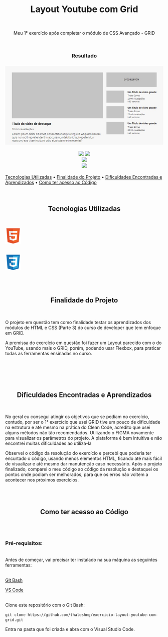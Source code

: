 <h1 align="center">Layout Youtube com Grid</h1>
<br>

<p align="center">Meu 1° exercício após completar o módulo de CSS Avançado - GRID </p> 
<br>

<div>
    <h3 align="center"><strong>Resultado</strong><h3>
    <a href="https://thaleshng.github.io/exercicio-layout-youtube-com-grid/" target="_blank"><img src="./src/images/resultado.jpg" target="_blank"></a> 
</div>

<div align="center">
    <img height=20em src="https://img.shields.io/badge/-HTML-orange?style=plastic"><img>
    <img height=20em src="https://img.shields.io/badge/-CSS-blue?style=plastic"><img>
    <br>
    <img height=20em src="https://img.shields.io/badge/STATUS-FINALIZADO-green?style=plastic"><img>
    <br>
    <img src="https://img.shields.io/github/stars/thaleshng/exercicio-layout-youtube-com-grid?style=social"><img>
</div>

<br>


<div aling="center">
    <a href="#tecnologias-utilizadas">Tecnologias Utilizadas</a> •
    <a href="#finalidade-do-projeto">Finalidade do Projeto</a> •
    <a href="#dificuldades-encontradas-e-aprendizados">Dificuldades Encontradas e Aprendizados</a> •
    <a href="#como-ter-acesso-ao-código">Como ter acesso ao Código</a> 
</div>

<br>
<br>

<h2 align="center">Tecnologias Utilizadas</h2>
<br>

[<img alt="HTML" width="50" src="https://raw.githubusercontent.com/devicons/devicon/master/icons/html5/html5-original.svg" target="_blank">](https://www.devmedia.com.br/o-que-e-o-html5/25820)
<br>
<br>

[<img alt="CSS" width="50" src="https://raw.githubusercontent.com/devicons/devicon/master/icons/css3/css3-original.svg" target="_blank">](https://kenzie.com.br/blog/css3/)
<br>
<br>
<br>
<br>

<h2 align="center">Finalidade do Projeto</h2>
<br>

<p> O projeto em questão tem como finalidade testar os aprendizados dos módulos de HTML e CSS (Parte 3) do curso de developer que tem enfoque em GRID.</p> 
<p>A premissa do exercício em questão foi fazer um Layout parecido com o do YouTube, usando mais o GRID, porém, podendo usar Flexbox, para praticar todas as ferramentas ensinadas no curso.</p>
<br>
<br>
<br>
<br>

<h2 align="center">Dificuldades Encontradas e Aprendizados</h2>
<br>

<p> No geral eu consegui atingir os objetivos que se pediam no exercício, contudo, por ser o 1° exercício que usei GRID tive um pouco de dificuldade na estrutura e até mesmo na prática do Clean Code, acredito que usei alguns métodos não tão recomendados.
Utilizando o FIGMA novamente para visualizar os parâmetros do projeto. A plataforma é bem intuitiva e não encontrei muitas dificuldades ao utilizá-la</p>
<p> Observei o código da resolução do exercício e percebi que poderia ter encurtado o código, usando menos elementos HTML, ficando até mais fácil de visualizar e até mesmo dar manutenção caso necessário.
Após o projeto finalizado, comparei o meu código ao código da resolução e destaquei os pontos onde podiam ser melhorados, para que os erros não voltem a acontecer nos próximos exercícios.
<br>
<br>
<br>
<br>

<h2 align="center">Como ter acesso ao Código<h2>
<br>

### Pré-requisitos:
<br>
Antes de começar, vai precisar ter instalado na sua máquina as seguintes ferramentas:
<br>
<br>

[Git Bash](https://git-scm.com)

[VS Code](https://code.visualstudio.com)
<br>
<br>

Clone este repositório com o Git Bash:
```
git clone https://github.com/thaleshng/exercicio-layout-youtube-com-grid.git
```
Entra na pasta que foi criada e abra com o Visual Studio Code.
